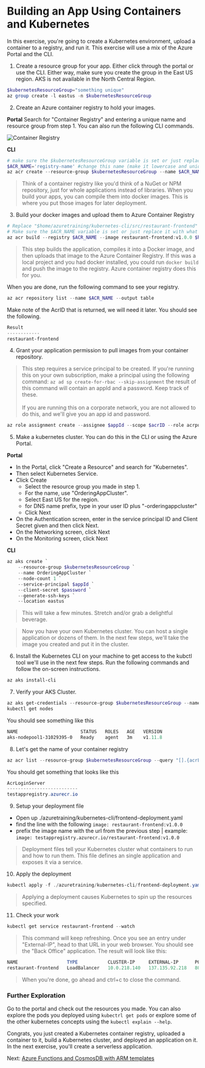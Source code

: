 # Building an App Using Containers and Kubernetes

In this exercise, you're going to create a Kubernetes environment, upload a container to a registry, and run it. This exercise will use a mix of the Azure Portal and the CLI.

1. Create a resource group for your app. Either click through the portal or use the CLI. Either way, make sure you create the group in the East US region. AKS is not available in the North Central Region.

```powershell
$kubernetesResourceGroup="something unique"
az group create -l eastus -n $kubernetesResourceGroup
```

2. Create an Azure container registry to hold your images. 

**Portal**
Search for "Container Registry" and entering a unique name and resource group from step 1. You can also run the following CLI commands.

![Container Registry](images/kubernetes-container-reg.png)

**CLI**
```powershell
# make sure the $kubernetesResourceGroup variable is set or just replace it with the name of your resource group
$ACR_NAME='registry-name' #change this name (make it lowercase and unique)
az acr create --resource-group $kubernetesResourceGroup --name $ACR_NAME --sku Standard --location eastus
```

>Think of a container registry like you'd think of a NuGet or NPM repository, just for whole applications instead of libraries. When you build your apps, you can compile them into docker images. This is where you put those images for later deployment.

3. Build your docker images and upload them to Azure Container Registry

```powershell
# Replace "$home/azuretraining/kubernetes-cli/src/restaurant-frontend" with the location of the code on your machine.
# Make sure the $ACR_NAME variable is set or just replace it with what you made in the previous step.
az acr build --registry $ACR_NAME --image restaurant-frontend:v1.0.0 $home/azuretraining/kubernetes-cli/src/restaurant-frontend
```

> This step builds the application, compiles it into a Docker image, and then uploads that image to the Azure Container Registry. If this was a local project and you had docker installed, you could run `docker build` and push the image to the registry. Azure container registry does this for you.

When you are done, run the following command to see your registry.

```powershell
az acr repository list --name $ACR_NAME --output table
```
Make note of the AcrID that is returned, we will need it later.
You should see the following.

```powershell
Result
------------
restaurant-frontend
```

4. Grant your application permission to pull images from your container repository.

> This step requires a service principal to be created. If you're running this on your own subscription, make a principal using the following command: `az ad sp create-for-rbac --skip-assignment` the result of this command will contain an appId and a password. Keep track of these. <br /><br/> If you are running this on a corporate network, you are not allowed to do this, and we'll give you an app id and password.

```powershell
az role assignment create --assignee $appId --scope $acrID --role acrpull
```

5. Make a kubernetes cluster. You can do this in the CLI or using the Azure Portal.

**Portal**
* In the Portal, click "Create a Resource" and search for "Kubernetes". 
* Then select Kubernetes Service.
* Click Create
  * Select the resource group you made in step 1.
  * For the name, use "OrderingAppCluster".
  * Select East US for the region.
  * for DNS name prefix, type in your user ID plus "-orderingappcluster"
  * Click Next
* On the Authentication screen, enter in the service principal ID and Client Secret given and then click Next.
* On the Networking screen, click Next
* On the Monitoring screen, click Next

**CLI**
```powershell
az aks create `
    --resource-group $kubernetesResourceGroup `
    --name OrderingAppCluster `
    --node-count 1 `
    --service-principal $appId `
    --client-secret $password `
    --generate-ssh-keys `
    --location eastus
```

> This will take a few minutes. Stretch and/or grab a delightful beverage.

> Now you have your own Kubernetes cluster. You can host a single application or dozens of them. In the next few steps, we'll take the image you created and put it in the cluster.

6. Install the Kubernetes CLI on your machine to get access to the kubctl tool we'll use in the next few steps. Run the following commands and follow the on-screen instructions.

```powershell
az aks install-cli
```

7. Verify your AKS Cluster.

```powershell
az aks get-credentials --resource-group $kubernetesResourceGroup --name OrderingAppCluster
kubectl get nodes
```

You should see something like this

```powershell
NAME                       STATUS   ROLES   AGE   VERSION
aks-nodepool1-31029395-0   Ready    agent   3m    v1.11.8
```

8. Let's get the name of your container registry

```powershell
az acr list --resource-group $kubernetesResourceGroup --query "[].{acrLoginServer:loginServer}" --output table
```

You should get something that looks like this

```powershell
AcrLoginServer
--------------------------
testappregistry.azurecr.io
```

9. Setup your deployment file

* Open up ./azuretraining/kubernetes-cli/frontend-deployment.yaml
* find the line with the following `image: restaurant-frontend:v1.0.0`
* prefix the image name with the url from the previous step | example: `image: testappregistry.azurecr.io/restaurant-frontend:v1.0.0`

> Deployment files tell your Kubernetes cluster what containers to run and how to run them. This file defines an single application and exposes it via a service.

10. Apply the deployment

```powershell
kubectl apply -f ./azuretraining/kubernetes-cli/frontend-deployment.yaml
```

> Applying a deployment causes Kubernetes to spin up the resources specified.

11. Check your work

```powershell
kubectl get service restaurant-frontend --watch
```

>This command will keep refreshing. Once you see an entry under "External-IP", head to that URL in your web browser. You should see the "Back Office" application. The result will look like this:

```powershell
NAME                  TYPE           CLUSTER-IP     EXTERNAL-IP      PORT(S)        AGE
restaurant-frontend   LoadBalancer   10.0.218.140   137.135.92.218   80:31553/TCP   55s
```

> When you're done, go ahead and ctrl+c to close the command. 

### Further Exploration
Go to the portal and check out the resources you made. You can also explore the pods you deployed using `kubectrl get pods` or explore some of the other kubernetes concepts using the `kubectl explain --help`.

Congrats, you just created a Kubernetes container registry, uploaded a container to it, build a Kubernetes cluster, and deployed an application on it. In the next exercise, you'll create a serverless application.

Next: [Azure Functions and CosmosDB with ARM templates](06-serverless.md)

